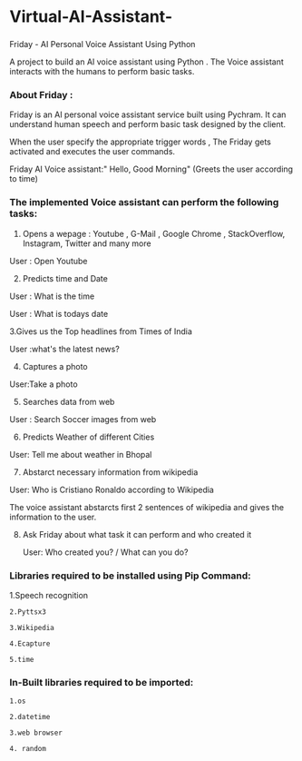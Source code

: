 # Virtual-AI-Assistant-

###
Friday -  AI Personal Voice Assistant Using Python

A project to build an AI voice assistant using Python . The Voice assistant interacts with the humans to perform basic tasks.


### About Friday  :
Friday is an AI personal voice assistant service built using Pychram. It can understand human speech and perform basic task designed by the client.

When the user specify the appropriate trigger words , The Friday gets activated and executes the user commands.

Friday AI Voice assistant:" Hello, Good Morning" (Greets the user according to time)
                         

### The implemented Voice assistant can perform the following tasks:


1. Opens a wepage : Youtube , G-Mail , Google Chrome , StackOverflow, Instagram, Twitter and many more
	
User : Open Youtube
		
		
2. Predicts time and Date 

User : What is the time

User : What is todays date 
		
		
3.Gives us the Top headlines from Times of India
	
User :what's the latest news?
		
		
4. Captures a photo
	
User:Take a photo
		
		
5. Searches data from web
	
User : Search Soccer images from web
		
		
6. Predicts Weather of different Cities
   
User: Tell me about weather in Bhopal 
		
	
7. Abstarct necessary information from wikipedia

 User:  Who is Cristiano Ronaldo according to Wikipedia

 The voice assistant abstarcts first 2 sentences of wikipedia and gives the information to the user.
	
	
8. Ask Friday about what task it can perform and who created it
	
    User: Who created you? / What can you do?
	

### Libraries required to be installed using Pip Command:
	
  1.Speech recognition
	
 	2.Pyttsx3
	
	3.Wikipedia
	
	4.Ecapture
	
	5.time
	

### In-Built libraries required to be imported:

	1.os
	
	2.datetime
	
	3.web browser
	
	4. random
